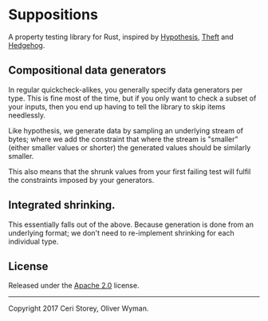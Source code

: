 # Suppositions

A property testing library for Rust, inspired by [Hypothesis](https://github.com/HypothesisWorks/hypothesis-python), [Theft](https://github.com/HypothesisWorks/hypothesis-python) and [Hedgehog](https://hedgehog.qa/).

## Compositional data generators

In regular quickcheck-alikes, you generally specify data generators per type. This is fine most of the time, but if you only want to check a subset of your inputs, then you end up having to tell the library to skip items needlessly.

Like hypothesis, we generate data by sampling an underlying stream of bytes; where we add the constraint that where the stream is "smaller" (either smaller values or shorter) the generated values should be similarly smaller.

This also means that the shrunk values from your first failing test will fulfil the constraints imposed by your generators.

## Integrated shrinking.

This essentially falls out of the above. Because generation is done from an underlying format; we don't need to re-implement shrinking for each individual type.

## License

Released under the [Apache 2.0](LICENSE-APACHE) license.

---
Copyright 2017 Ceri Storey, Oliver Wyman.
